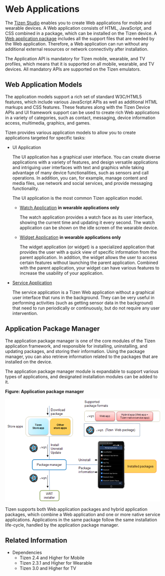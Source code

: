 # Web Applications

The [Tizen Studio](../../../tizen-studio/index.md) enables you to create Web applications for mobile and wearable devices. A Web application consists of HTML, JavaScript, and CSS combined in a package, which can be installed on the Tizen device. A [Web application package](../../tutorials/process/app-dev-process.md#package) includes all the support files that are needed by the Web application. Therefore, a Web application can run without any additional external resources or network connectivity after installation.

The Application API is mandatory for Tizen mobile, wearable, and TV profiles, which means that it is supported on all mobile, wearable, and TV devices. All mandatory APIs are supported on the Tizen emulators.

## Web Application Models

The application models support a rich set of standard W3C/HTML5 features, which include various JavaScript APIs as well as additional HTML markups and CSS features. These features along with the Tizen Device APIs and UI framework support can be used to create rich Web applications in a variety of categories, such as contact, messaging, device information access, multimedia, graphics, and games.

Tizen provides various application models to allow you to create applications targeted for specific tasks:

- UI Application

  The UI application has a graphical user interface. You can create diverse applications with a variety of features, and design versatile applications and intriguing user interfaces with text and graphics while taking advantage of many device functionalities, such as sensors and call operations. In addition, you can, for example, manage content and media files, use network and social services, and provide messaging functionality.

  The UI application is the most common Tizen application model.

  - [Watch Application](watch-app.md) **in wearable applications only**

    The watch application provides a watch face as its user interface, showing the current time and updating it every second. The watch application can be shown on the idle screen of the wearable device.

  - [Widget Application](web-widget.md) **in wearable applications only**

    The widget application (or widget) is a specialized application that provides the user with a quick view of specific information from the parent application. In addition, the widget allows the user to access certain features without launching the parent application. Combined with the parent application, your widget can have various features to increase the usability of your application.

- [Service Application](service-app.md)

  The service application is a Tizen Web application without a graphical user interface that runs in the background. They can be very useful in performing activities (such as getting sensor data in the background) that need to run periodically or continuously, but do not require any user intervention.


## Application Package Manager

The application package manager is one of the core modules of the Tizen application framework, and responsible for installing, uninstalling, and updating packages, and storing their information. Using the package manager, you can also retrieve information related to the packages that are installed on the device.

The application package manager module is expandable to support various types of applications, and designated installation modules can be added to it.

**Figure: Application package manager**

![Application package manager](./media/application_package_manager.png)

Tizen supports both Web application packages and hybrid application packages, which combine a Web application and one or more native service applications. Applications in the same package follow the same installation life-cycle, handled by the application package manager.


## Related Information
- Dependencies
  - Tizen 2.4 and Higher for Mobile
  - Tizen 2.3.1 and Higher for Wearable
  - Tizen 3.0 and Higher for TV

